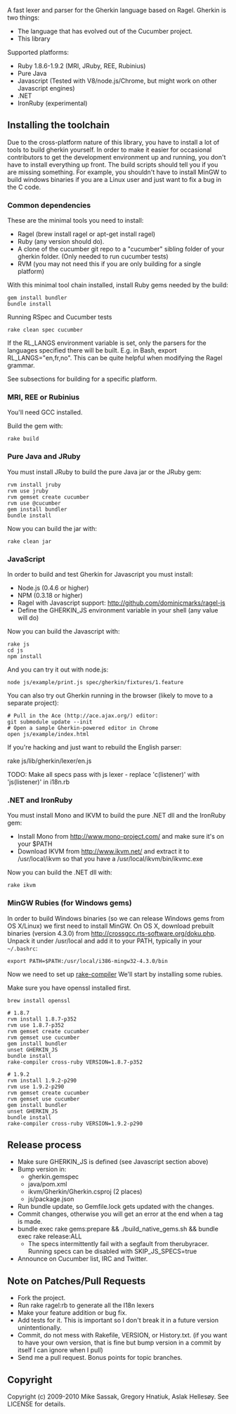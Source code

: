 A fast lexer and parser for the Gherkin language based on Ragel. Gherkin is two things:

* The language that has evolved out of the Cucumber project.
* This library

Supported platforms:

* Ruby 1.8.6-1.9.2 (MRI, JRuby, REE, Rubinius)
* Pure Java
* Javascript (Tested with V8/node.js/Chrome, but might work on other Javascript engines)
* .NET
* IronRuby (experimental)

## Installing the toolchain

Due to the cross-platform nature of this library, you have to install a lot of tools to build gherkin yourself.
In order to make it easier for occasional contributors to get the development environment up and running, you don't
have to install everything up front. The build scripts should tell you if you are missing something. For example,
you shouldn't have to install MinGW to build windows binaries if you are a Linux user and just want to fix a bug in
the C code.

### Common dependencies

These are the minimal tools you need to install:

* Ragel (brew install ragel or apt-get install ragel)
* Ruby (any version should do).
* A clone of the cucumber git repo to a "cucumber" sibling folder of your gherkin folder. (Only needed to run cucumber tests)
* RVM (you may not need this if you are only building for a single platform)

With this minimal tool chain installed, install Ruby gems needed by the build:

    gem install bundler
    bundle install

Running RSpec and Cucumber tests

    rake clean spec cucumber

If the RL_LANGS environment variable is set, only the parsers for the languages specified there will be built.
E.g. in Bash, export RL_LANGS="en,fr,no". This can be quite helpful when modifying the Ragel grammar.

See subsections for building for a specific platform.

### MRI, REE or Rubinius

You'll need GCC installed.

Build the gem with:

    rake build

### Pure Java and JRuby

You must install JRuby to build the pure Java jar or the JRuby gem:

    rvm install jruby
    rvm use jruby
    rvm gemset create cucumber
    rvm use @cucumber
    gem install bundler
    bundle install

Now you can build the jar with:

    rake clean jar

### JavaScript

In order to build and test Gherkin for Javascript you must install:

* Node.js (0.4.6 or higher)
* NPM (0.3.18 or higher)
* Ragel with Javascript support: http://github.com/dominicmarks/ragel-js
* Define the GHERKIN_JS environment variable in your shell (any value will do)

Now you can build the Javascript with:

    rake js
    cd js
    npm install

And you can try it out with node.js:

    node js/example/print.js spec/gherkin/fixtures/1.feature

You can also try out Gherkin running in the browser (likely to move to a separate project):

    # Pull in the Ace (http://ace.ajax.org/) editor:
    git submodule update --init
    # Open a sample Gherkin-powered editor in Chrome
    open js/example/index.html

If you're hacking and just want to rebuild the English parser:

  rake js/lib/gherkin/lexer/en.js

TODO: Make all specs pass with js lexer - replace 'c(listener)' with 'js(listener)' in i18n.rb

### .NET and IronRuby

You must install Mono and IKVM to build the pure .NET dll and the IronRuby gem:

* Install Mono from http://www.mono-project.com/ and make sure it's on your $PATH
* Download IKVM from http://www.ikvm.net/ and extract it to /usr/local/ikvm so that you have a /usr/local/ikvm/bin/ikvmc.exe

Now you can build the .NET dll with:

    rake ikvm

### MinGW Rubies (for Windows gems)

In order to build Windows binaries (so we can release Windows gems from OS X/Linux) we first need to install MinGW. 
On OS X, download prebuilt binaries (version 4.3.0) from http://crossgcc.rts-software.org/doku.php. 
Unpack it under /usr/local and add it to your PATH, typically in your `~/.bashrc`:

    export PATH=$PATH:/usr/local/i386-mingw32-4.3.0/bin

Now we need to set up [rake-compiler](http://github.com/luislavena/rake-compiler/)
We'll start by installing some rubies.

Make sure you have openssl installed first.

    brew install openssl

    # 1.8.7
    rvm install 1.8.7-p352
    rvm use 1.8.7-p352
    rvm gemset create cucumber
    rvm gemset use cucumber
    gem install bundler
    unset GHERKIN_JS
    bundle install
    rake-compiler cross-ruby VERSION=1.8.7-p352

    # 1.9.2
    rvm install 1.9.2-p290
    rvm use 1.9.2-p290
    rvm gemset create cucumber
    rvm gemset use cucumber
    gem install bundler
    unset GHERKIN_JS
    bundle install
    rake-compiler cross-ruby VERSION=1.9.2-p290

## Release process

* Make sure GHERKIN_JS is defined (see Javascript section above)
* Bump version in:
  * gherkin.gemspec
  * java/pom.xml
  * ikvm/Gherkin/Gherkin.csproj (2 places)
  * js/package.json
* Run bundle update, so Gemfile.lock gets updated with the changes.
* Commit changes, otherwise you will get an error at the end when a tag is made.
* bundle exec rake gems:prepare && ./build_native_gems.sh && bundle exec rake release:ALL
  * The specs intermittently fail with a segfault from therubyracer. Running specs can be disabled with SKIP_JS_SPECS=true
* Announce on Cucumber list, IRC and Twitter.

## Note on Patches/Pull Requests
 
* Fork the project.
* Run rake ragel:rb to generate all the I18n lexers
* Make your feature addition or bug fix.
* Add tests for it. This is important so I don't break it in a
  future version unintentionally.
* Commit, do not mess with Rakefile, VERSION, or History.txt.
  (if you want to have your own version, that is fine but
  bump version in a commit by itself I can ignore when I pull)
* Send me a pull request. Bonus points for topic branches.

## Copyright

Copyright (c) 2009-2010 Mike Sassak, Gregory Hnatiuk, Aslak Hellesøy. See LICENSE for details.
